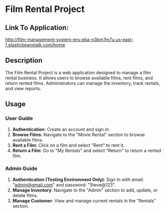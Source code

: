 # Film Rental Project

## Link To Application: 
http://film-management-system-env.eba-n3bm7m7u.us-east-1.elasticbeanstalk.com/home

## Description
The Film Rental Project is a web application designed to manage a film rental business. It allows users to browse available films, rent films, and return rented films. Administrators can manage the inventory, track rentals, and view reports.

## Usage
### User Guide
1. **Authentication**: Create an account and sign in.
1. **Browse Films**: Navigate to the "Movie Rental" section to browse available films.
2. **Rent a Film**: Click on a film and select "Rent" to rent it.
3. **Return a Film**: Go to "My Rentals" and select "Return" to return a rented film.

### Admin Guide
1. **Authentication (Testing Environment Only)**: Sign In with email: "admin@gmail.com" and password: "Steve@123".
2. **Manage Inventory**: Navigate to the "Admin" section to add, update, or delete films.
3. **Manage Customer**: View and manage current rentals in the "Rentals" section.
